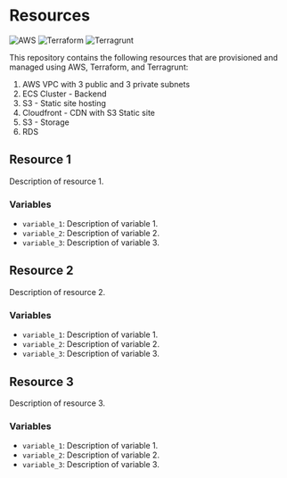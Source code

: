 # Resources

![AWS](https://img.shields.io/badge/AWS-Amazon%20Web%20Services-orange)
![Terraform](https://img.shields.io/badge/Terraform-v1.0.6-brightgreen)
![Terragrunt](https://img.shields.io/badge/Terragrunt-v0.34.1-blue)

This repository contains the following resources that are provisioned and managed using AWS, Terraform, and Terragrunt:

1. AWS VPC with 3 public and 3 private subnets 
2. ECS Cluster - Backend
3. S3 - Static site hosting
4. Cloudfront - CDN with S3 Static site
5. S3 - Storage
6. RDS

## Resource 1

Description of resource 1.

### Variables

- `variable_1`: Description of variable 1.
- `variable_2`: Description of variable 2.
- `variable_3`: Description of variable 3.

## Resource 2

Description of resource 2.

### Variables

- `variable_1`: Description of variable 1.
- `variable_2`: Description of variable 2.
- `variable_3`: Description of variable 3.

## Resource 3

Description of resource 3.

### Variables

- `variable_1`: Description of variable 1.
- `variable_2`: Description of variable 2.
- `variable_3`: Description of variable 3.
